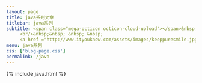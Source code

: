 ```yaml
---
layout: page
title: java系列文章
titlebar: java系列
subtitle: <span class="mega-octicon octicon-cloud-upload"></span>&nbsp;&nbsp; <a href ="http://gitbook.cn/gitchat/column/59f5daa149cd4330613605ba">点我学习：<font color="#00FFFF">Spring Boot 精选达人课程</font></a>
     <br/>&nbsp;&nbsp; &nbsp; &nbsp; 
     <a href ="http://www.ityouknow.com/assets/images/keeppuresmile.jpg">关注公众号：<font color="#00FF00">纯洁的微笑</font>，回复"springcloud"获取精选视频教程。</a>
menu: java系列
css: ['blog-page.css']
permalink: /java
---
```

{% include java.html %}